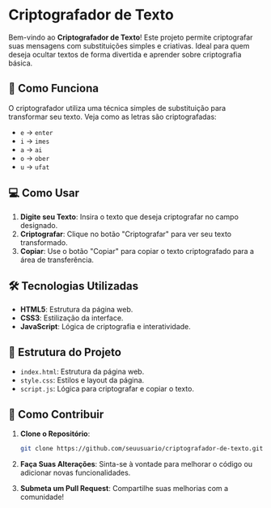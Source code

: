 # Criptografador de Texto

Bem-vindo ao **Criptografador de Texto**! Este projeto permite criptografar suas mensagens com substituições simples e criativas. Ideal para quem deseja ocultar textos de forma divertida e aprender sobre criptografia básica.

## 🚀 Como Funciona

O criptografador utiliza uma técnica simples de substituição para transformar seu texto. Veja como as letras são criptografadas:

- `e` → `enter`
- `i` → `imes`
- `a` → `ai`
- `o` → `ober`
- `u` → `ufat`

## 💻 Como Usar

1. **Digite seu Texto**: Insira o texto que deseja criptografar no campo designado.
2. **Criptografar**: Clique no botão "Criptografar" para ver seu texto transformado.
3. **Copiar**: Use o botão "Copiar" para copiar o texto criptografado para a área de transferência.

## 🛠 Tecnologias Utilizadas

- **HTML5**: Estrutura da página web.
- **CSS3**: Estilização da interface.
- **JavaScript**: Lógica de criptografia e interatividade.

## 📂 Estrutura do Projeto

- `index.html`: Estrutura da página web.
- `style.css`: Estilos e layout da página.
- `script.js`: Lógica para criptografar e copiar o texto.

## 🤝 Como Contribuir

1. **Clone o Repositório**:
    ```bash
    git clone https://github.com/seuusuario/criptografador-de-texto.git
    ```

2. **Faça Suas Alterações**: Sinta-se à vontade para melhorar o código ou adicionar novas funcionalidades.

3. **Submeta um Pull Request**: Compartilhe suas melhorias com a comunidade!

